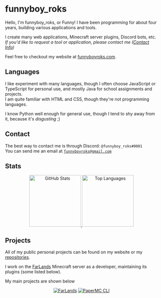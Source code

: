 <!-- Hello There :D -->

# funnyboy_roks

Hello, I'm funnyboy_roks, or Funny! I have been programming for about four years, building various applications and tools.

I create many web applications, Minecraft server plugins, Discord bots, etc.  
*If you'd like to request a tool or application, please contact me ([Contact Info](#contact))*

Feel free to checkout my website at [funnyboyroks.com](https://funnyboyroks.com).

## Languages

I like experiment with many languages, though I often choose JavaScript or TypeScript for personal use, and mostly Java for school assignments and projects.  
I am quite familiar with HTML and CSS, though they're not programming languages.

I know Python well enough for general use, though I tend to shy away from it, because it's *disgusting* ;)

## Contact

The best way to contact me is through Discord: `@funnyboy_roks#0001`  
You can send me an email at [`funnyboyroks@gmail.com`](mailto:funnyboyroks@gmail.com)

## Stats

<div align="center">
<!-- https://github.com/anuraghazra/github-readme-stats -->

<a href="https://github.com/funnyboy-roks?tab=repositories" title="Repositories">
    <img height="170px" width="auto" alt="GitHub Stats" src="https://github-readme-stats.vercel.app/api?username=funnyboy-roks&show_icons=true&theme=dracula">
</a>

<a href="https://github.com/funnyboy-roks?tab=repositories" title="Repositories">
    <img height="170px" width="auto" alt="Top Languages" src="https://github-readme-stats.vercel.app/api/top-langs/?username=funnyboy-roks&exclude_repo=git-commit-spam-ex,js-utils&layout=compact&theme=dracula">
</a>

</div>

## Projects

All of my public personal projects can be found on my website or my [repositories](https://github.com/funnyboy-roks?tab=repositories).

I work on the [FarLands](https://github.com/FarLandsMC) Minecraft server as a developer, maintaining its plugins (some listed below).

My main projects are shown below

<div align="center">

[![FarLands](https://github-readme-stats.vercel.app/api/pin/?username=FarLandsMC&repo=FarLands&show_owner=true&theme=dracula)](https://github.com/FarLandsMC/FarLands)
[![PaperMC CLI](https://github-readme-stats.vercel.app/api/pin/?username=funnyboy-roks&repo=PaperMC-CLI&show_owner=true&theme=dracula)](https://github.com/funnyboy-roks/PaperMC-CLI)

</div>

